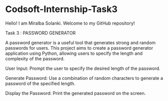 # Codsoft-Internship-Task3
Hello! I am Miralba Solanki. Welcome to my GitHub repository! 

Task 3 : PASSWORD GENERATOR

A password generator is a useful tool that generates strong and
random passwords for users. This project aims to create a
password generator application using Python, allowing users to
specify the length and complexity of the password.

User Input: Prompt the user to specify the desired length of the password.

Generate Password: Use a combination of random characters to generate a password of the specified length.

Display the Password: Print the generated password on the screen.
